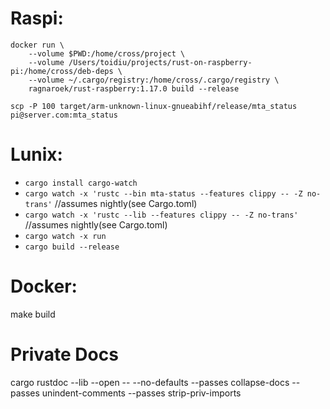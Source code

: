 # Raspi:
```
docker run \
    --volume $PWD:/home/cross/project \
    --volume /Users/toidiu/projects/rust-on-raspberry-pi:/home/cross/deb-deps \
    --volume ~/.cargo/registry:/home/cross/.cargo/registry \
    ragnaroek/rust-raspberry:1.17.0 build --release
```

`scp -P 100 target/arm-unknown-linux-gnueabihf/release/mta_status pi@server.com:mta_status`



# Lunix:

- `cargo install cargo-watch`
- `cargo watch -x 'rustc --bin mta-status --features clippy -- -Z no-trans'`   //assumes nightly(see Cargo.toml)
- `cargo watch -x 'rustc --lib --features clippy -- -Z no-trans'`              //assumes nightly(see Cargo.toml)
- `cargo watch -x run`
- `cargo build --release`

# Docker:
make build


# Private Docs
cargo rustdoc --lib --open -- --no-defaults --passes collapse-docs --passes unindent-comments --passes strip-priv-imports
